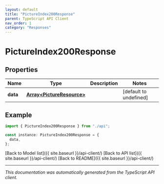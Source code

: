 ```yaml
---
layout: default
title: "PictureIndex200Response"
parent: TypeScript API Client
nav_order: 1
category: "Responses"
---
```


# PictureIndex200Response

## Properties

| Name     | Type                                                   | Description | Notes                  |
| -------- | ------------------------------------------------------ | ----------- | ---------------------- |
| **data** | [**Array&lt;PictureResource&gt;**](PictureResource.md) |             | [default to undefined] |

## Example

```typescript
import { PictureIndex200Response } from "./api";

const instance: PictureIndex200Response = {
  data,
};
```

[Back to Model list]({{ site.baseurl }}/api-client/) [Back to API list]({{ site.baseurl }}/api-client/) [Back to README]({{ site.baseurl }}/api-client/)

---

_This documentation was automatically generated from the TypeScript API client._
